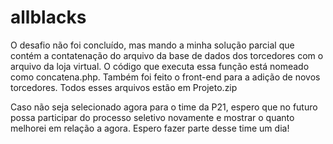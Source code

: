 # allblacks
O desafio não foi concluído, mas mando a minha solução parcial que contém a contatenação do arquivo da base de dados dos torcedores com o arquivo da loja virtual. O código que executa essa função está nomeado como concatena.php. Também foi feito o front-end para a adição de novos torcedores. Todos esses arquivos estão em Projeto.zip

Caso não seja selecionado agora para o time da P21, espero que no futuro possa participar do processo seletivo novamente e mostrar o quanto melhorei em relação a agora. Espero fazer parte desse time um dia!
